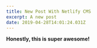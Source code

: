 ```yaml
---
title: New Post With Netlify CMS
excerpt: A new post
date: 2019-04-28T14:01:24.031Z
---
```

**Honestly, this is super awesome!**
